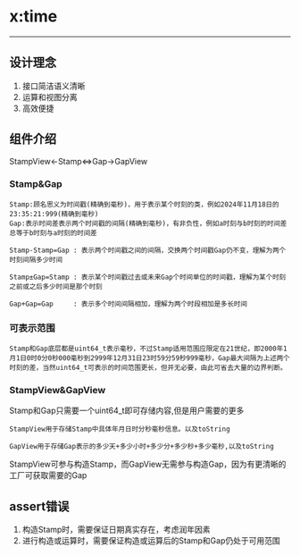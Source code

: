 # x:time

---

## 设计理念
1. 接口简洁语义清晰
2. 运算和视图分离
3. 高效便捷

## 组件介绍

StampView←Stamp⇔Gap→GapView

### Stamp&Gap

```
Stamp:顾名思义为时间戳(精确到毫秒)，用于表示某个时刻的类，例如2024年11月18日的23:35:21:999(精确到毫秒)
Gap:表示时间差表示两个时间戳的间隔(精确到毫秒)，有非负性，例如a时刻与b时刻的时间差总等于b时刻与a时刻的时间差
```

```
Stamp-Stamp=Gap : 表示两个时间戳之间的间隔，交换两个时间戳Gap仍不变，理解为两个时刻间隔多少时间

Stamp±Gap=Stamp : 表示某个时间戳过去或未来Gap个时间单位的时间戳，理解为某个时刻之前或之后多少时间是那个时刻

Gap+Gap=Gap     : 表示多个时间间隔相加，理解为两个时段相加是多长时间
```
### 可表示范围
```
Stamp和Gap底层都是uint64_t表示毫秒，不过Stamp适用范围应限定在21世纪，即2000年1月1日0时0分0秒000毫秒到2999年12月31日23时59分59秒999毫秒，Gap最大间隔为上述两个时刻的差，当然uint64_t可表示的时间范围更长，但并无必要，由此可省去大量的边界判断。

```


### StampView&GapView

Stamp和Gap只需要一个uint64_t即可存储内容,但是用户需要的更多

```
StampView用于存储Stamp中具体年月日时分秒毫秒信息。以及toString

GapView用于存储Gap表示的多少天+多少小时+多少分+多少秒+多少毫秒,以及toString
```

StampView可参与构造Stamp，而GapView无需参与构造Gap，因为有更清晰的工厂可获取需要的Gap

## assert错误

1. 构造Stamp时，需要保证日期真实存在，考虑润年因素
2. 进行构造或运算时，需要保证构造或运算后的Stamp和Gap仍处于可用范围
